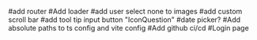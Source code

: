 #add router
#Add loader
#add user select none to images
#add custom scroll bar
#add tool tip input button "IconQuestion"
#date picker?
#Add absolute paths to ts config and vite config
#Add github ci/cd 
#Login page
